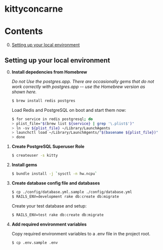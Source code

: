 # kittyconcarne

# Contents

0. [Setting up your local environment](#setting-up-your-local-environment)

## Setting up your local environment

0. **Install depedencies from Homebrew**

    *Do not Use the postgres.app. There are occasionally gems that do not work
    correctly with postgres.app -- use the Homebrew version as shown here.*

    ```bash
    $ brew install redis postgres
    ```

    Load Redis and PostgreSQL on boot and start them now:

    ```bash
    $ for service in redis postgresql; do
    > plist_file="$(brew list ${service} | grep '\.plist$')"
    > ln -sv ${plist_file} ~/Library/LaunchAgents
    > launchctl load ~/Library/LaunchAgents/"$(basename ${plist_file})"
    > done
    ```

0. **Create PostgreSQL Superuser Role**

    ```bash
    $ createuser -s kitty
    ```

0. **Install gems**

    ```bash
    $ bundle install -j `sysctl -n hw.ncpu`
    ```

0. **Create database config file and databases**

    ```bash
    $ cp ./config/database.yml.sample ./config/database.yml
    $ RAILS_ENV=development rake db:create db:migrate
    ```

    Create your test database and setup:

    ```bash
    $ RAILS_ENV=test rake db:create db:migrate
    ```

0. **Add required environment variables**

    Copy required environment variables to a .env file in the project root.

    ```bash
    $ cp .env.sample .env
    ```
